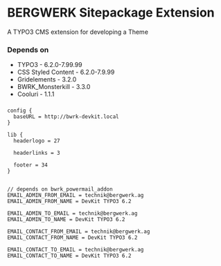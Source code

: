 # BERGWERK Sitepackage Extension

A TYPO3 CMS extension for developing a Theme

### Depends on

- TYPO3 - 6.2.0-7.99.99
- CSS Styled Content - 6.2.0-7.9.99
- Gridelements - 3.2.0
- BWRK_Monsterkill - 3.3.0
- Cooluri - 1.1.1

###

```typoscript
config {
  baseURL = http://bwrk-devkit.local
}

lib {
  headerlogo = 27

  headerlinks = 3

  footer = 34
}


// depends on bwrk_powermail_addon
EMAIL_ADMIN_FROM_EMAIL = technik@bergwerk.ag
EMAIL_ADMIN_FROM_NAME = DevKit TYPO3 6.2

EMAIL_ADMIN_TO_EMAIL = technik@bergwerk.ag
EMAIL_ADMIN_TO_NAME = DevKit TYPO3 6.2

EMAIL_CONTACT_FROM_EMAIL = technik@bergwerk.ag
EMAIL_CONTACT_FROM_NAME = DevKit TYPO3 6.2

EMAIL_CONTACT_TO_EMAIL = technik@bergwerk.ag
EMAIL_CONTACT_TO_NAME = DevKit TYPO3 6.2
```